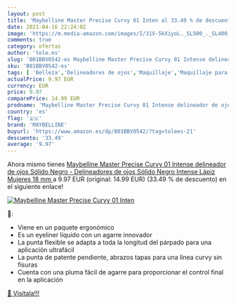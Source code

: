 ```yaml
---
layout: post
title: 'Maybelline Master Precise Curvy 01 Inten al 33.49 % de descuento'
date: 2021-04-16 22:24:02
image: 'https://m.media-amazon.com/images/I/31V-5kXiyoL._SL500_._SL400_.jpg'
comments: true
category: ofertas
author: 'tole.es'
slug: 'B01BBV0542-es Maybelline Master Precise Curvy 01 Intense delineador de...'
sku: 'B01BBV0542-es'
tags: [ 'Belleza','Delineadores de ojos','Maquillaje','Maquillaje para ojos','maybelline', ]
actualPrice: 9.97 EUR
currency: EUR
price: 9.97
comparePrice: 14.99 EUR
prodname: 'Maybelline Master Precise Curvy 01 Intense delineador de ojos Sólido Negro - Delineadores de ojos  Sólido  Negro  Intense  Lápiz  Mujeres  18 mm '
country: 'es'
flag: '🇪🇸'
brand: 'MAYBELLINE'
buyurl: 'https://www.amazon.es/dp/B01BBV0542/?tag=tolees-21'
descuento: '33.49'
average: '9.97'
---
```


Ahora mismo tienes [Maybelline Master Precise Curvy 01 Intense delineador de ojos Sólido Negro - Delineadores de ojos  Sólido  Negro  Intense  Lápiz  Mujeres  18 mm ](https://www.amazon.es/dp/B01BBV0542/?tag=tolees-21) a 9.97 EUR (original: 14.99 EUR) (33.49 %  de descuento) en el siguiente enlace!

[![Maybelline Master Precise Curvy 01 Inten](https://m.media-amazon.com/images/I/31V-5kXiyoL._SL500_._SL400_.jpg)](https://www.amazon.es/dp/B01BBV0542/?tag=tolees-21)

🔎:

- Viene en un paquete ergonómico
- Es un eyeliner líquido con un agarre innovador
- La punta flexible se adapta a toda la longitud del párpado para una aplicación ultrafácil
- La punta de patente pendiente, abrazos tapas para una línea curvy sin fisuras
- Cuenta con una pluma fácil de agarre para proporcionar el control final en la aplicación

[🛒 Visítala!!!](https://www.amazon.es/dp/B01BBV0542/?tag=tolees-21)
